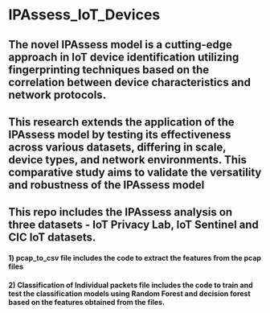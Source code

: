 # IPAssess_IoT_Devices

## The novel IPAssess model is a cutting-edge approach in IoT device identification utilizing fingerprinting techniques based on the correlation between device characteristics and network protocols.

## This research extends the application of the IPAssess model by testing its effectiveness across various datasets, differing in scale, device types, and network environments. This comparative study aims to validate the versatility and robustness of the IPAssess model

## This repo includes the IPAssess analysis on three datasets - IoT Privacy Lab, IoT Sentinel and CIC IoT datasets.

#### 1) pcap_to_csv file includes the code to extract the features from the pcap files

#### 2) Classification of Individual packets file includes the code to train and test the classification models using Random Forest and decision forest based on the features obtained from the files.
